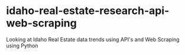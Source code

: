 # idaho-real-estate-research-api-web-scraping
Looking at Idaho Real Estate data trends using API's and Web Scraping using Python
